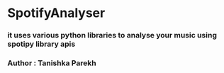 # SpotifyAnalyser
<h3>it uses various python libraries to analyse your music using spotipy library apis</h3>
<h3>Author : Tanishka Parekh</h3>
